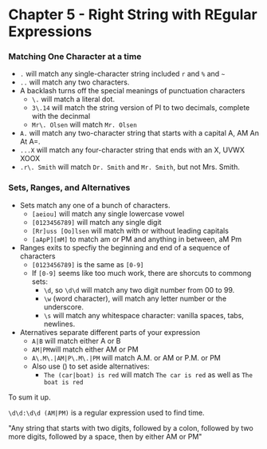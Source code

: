 # Chapter 5 - Right String with REgular Expressions


### Matching One Character at a time
- `.` will match any single-character string included `r` and `%` and `~`
- `..` will match any two characters.
- A backlash turns off the special meanings of punctuation characters
  - `\.` will match a literal dot.
  - `3\.14` will match the string version of PI to two decimals, complete with the decinmal
  - `Mr\. Olsen` will match `Mr. Olsen`
- `A.` will match any two-character string that starts with a capital A, AM An At A=.
- `...X` will match any four-character string that ends with an X, UVWX XOOX
- `.r\. Smith` will match `Dr. Smith` and `Mr. Smith`, but not Mrs. Smith.

### Sets, Ranges, and Alternatives
- Sets match any one of a bunch of characters.
  - `[aeiou]` will match any single lowercase vowel
  - `[0123456789]` will match any single digit
  - `[Rr]uss [Oo]lsen` will match with or without leading capitals
  - `[aApP][mM]` to match am or PM and anything in between, aM Pm
- Ranges exits to specfiy the beginning and end of a sequence of characters
  - `[0123456789]` is the same as `[0-9]`
  - If `[0-9]` seems like too much work, there are shorcuts to commong sets:
    - `\d`, so `\d\d` will match any two digit number from 00 to 99.
    - `\w` (word character), will match any letter number or the underscore.
    - `\s` will match any whitespace character: vanilla spaces, tabs, newlines.
- Aternatives separate different parts of your expression
  - `A|B` will match either A or B
  - `AM|PM`will match either AM or PM
  - `A\.M\.|AM|P\.M\.|PM` will match A.M. or AM or P.M. or PM
  - Also use () to set aside alternatives:
    - `The (car|boat) is red` will match `The car is red` as well as `The boat is red`

To sum it up.

`\d\d:\d\d (AM|PM)` is a regular expression used to find time.

"Any string that starts with two digits, followed by a colon, followed by two more digits, followed by a space, then by either AM or PM"